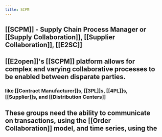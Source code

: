 ```yaml
---
title: SCPM
---
```


## [[SCPM]] - Supply Chain Process Manager or [[Supply Collaboration]], [[Supplier Collaboration]], [[E2SC]]
## [[E2open]]'s [[SCPM]] platform allows for complex and varying collaborative processes to be enabled between disparate parties.
### like [[Contract Manufacturer]]s, [[3PL]]s, [[4PL]]s, [[Supplier]]s, and [[Distribution Centers]]
## These groups need the ability to communicate on transactions, using the [[Order Collaboration]] model, and time series, using the
